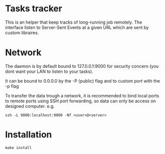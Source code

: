 # Tasks tracker

This is an helper that keep tracks of long-running job remotely.
The interface listen to Server-Sent Events at a given URL which are sent by custom libraires.

# Network
The daemon is by default bound to 127.0.0.1:9000 for security concern (you dont want your LAN to listen to your tasks).

It can be bound to 0.0.0.0 by the -P (public) flag and to custom port with the -p flag

To transfer the data trough a network, it is recommended to bind local ports to remote ports using SSH port forwarding, so data can only be access on designed computer.
e.g.

    ssh -L 9000:localhost:9000 -Nf <user>@<server>
  
# Installation

    make install
